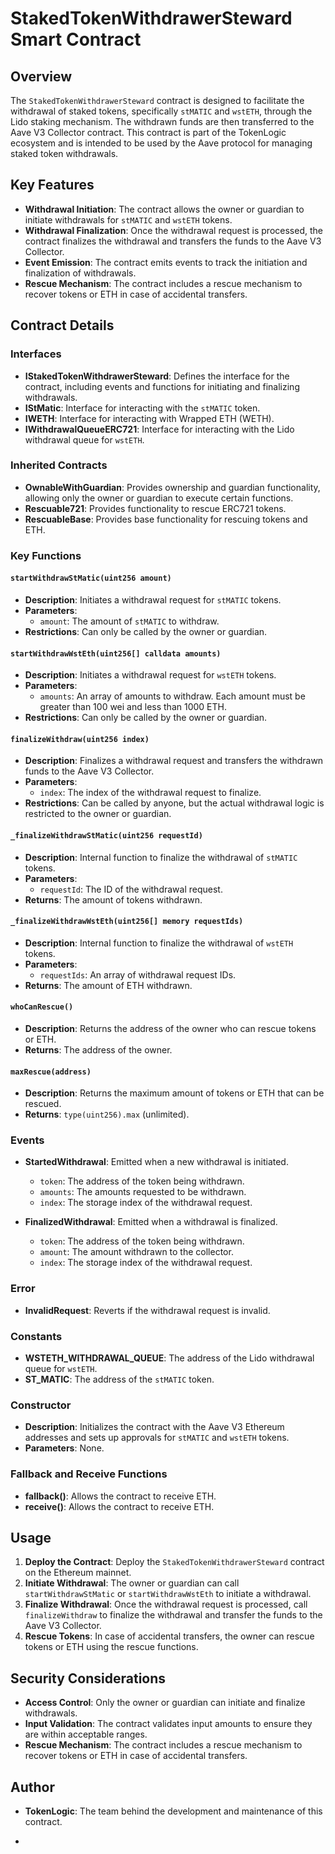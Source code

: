 # StakedTokenWithdrawerSteward Smart Contract

## Overview

The `StakedTokenWithdrawerSteward` contract is designed to facilitate the withdrawal of staked tokens, specifically `stMATIC` and `wstETH`, through the Lido staking mechanism. The withdrawn funds are then transferred to the Aave V3 Collector contract. This contract is part of the TokenLogic ecosystem and is intended to be used by the Aave protocol for managing staked token withdrawals.

## Key Features

- **Withdrawal Initiation**: The contract allows the owner or guardian to initiate withdrawals for `stMATIC` and `wstETH` tokens.
- **Withdrawal Finalization**: Once the withdrawal request is processed, the contract finalizes the withdrawal and transfers the funds to the Aave V3 Collector.
- **Event Emission**: The contract emits events to track the initiation and finalization of withdrawals.
- **Rescue Mechanism**: The contract includes a rescue mechanism to recover tokens or ETH in case of accidental transfers.

## Contract Details

### Interfaces

- **IStakedTokenWithdrawerSteward**: Defines the interface for the contract, including events and functions for initiating and finalizing withdrawals.
- **IStMatic**: Interface for interacting with the `stMATIC` token.
- **IWETH**: Interface for interacting with Wrapped ETH (WETH).
- **IWithdrawalQueueERC721**: Interface for interacting with the Lido withdrawal queue for `wstETH`.

### Inherited Contracts

- **OwnableWithGuardian**: Provides ownership and guardian functionality, allowing only the owner or guardian to execute certain functions.
- **Rescuable721**: Provides functionality to rescue ERC721 tokens.
- **RescuableBase**: Provides base functionality for rescuing tokens and ETH.

### Key Functions

#### `startWithdrawStMatic(uint256 amount)`

- **Description**: Initiates a withdrawal request for `stMATIC` tokens.
- **Parameters**:
  - `amount`: The amount of `stMATIC` to withdraw.
- **Restrictions**: Can only be called by the owner or guardian.

#### `startWithdrawWstEth(uint256[] calldata amounts)`

- **Description**: Initiates a withdrawal request for `wstETH` tokens.
- **Parameters**:
  - `amounts`: An array of amounts to withdraw. Each amount must be greater than 100 wei and less than 1000 ETH.
- **Restrictions**: Can only be called by the owner or guardian.

#### `finalizeWithdraw(uint256 index)`

- **Description**: Finalizes a withdrawal request and transfers the withdrawn funds to the Aave V3 Collector.
- **Parameters**:
  - `index`: The index of the withdrawal request to finalize.
- **Restrictions**: Can be called by anyone, but the actual withdrawal logic is restricted to the owner or guardian.

#### `_finalizeWithdrawStMatic(uint256 requestId)`

- **Description**: Internal function to finalize the withdrawal of `stMATIC` tokens.
- **Parameters**:
  - `requestId`: The ID of the withdrawal request.
- **Returns**: The amount of tokens withdrawn.

#### `_finalizeWithdrawWstEth(uint256[] memory requestIds)`

- **Description**: Internal function to finalize the withdrawal of `wstETH` tokens.
- **Parameters**:
  - `requestIds`: An array of withdrawal request IDs.
- **Returns**: The amount of ETH withdrawn.

#### `whoCanRescue()`

- **Description**: Returns the address of the owner who can rescue tokens or ETH.
- **Returns**: The address of the owner.

#### `maxRescue(address)`

- **Description**: Returns the maximum amount of tokens or ETH that can be rescued.
- **Returns**: `type(uint256).max` (unlimited).

### Events

- **StartedWithdrawal**: Emitted when a new withdrawal is initiated.
  - `token`: The address of the token being withdrawn.
  - `amounts`: The amounts requested to be withdrawn.
  - `index`: The storage index of the withdrawal request.

- **FinalizedWithdrawal**: Emitted when a withdrawal is finalized.
  - `token`: The address of the token being withdrawn.
  - `amount`: The amount withdrawn to the collector.
  - `index`: The storage index of the withdrawal request.

### Error

- **InvalidRequest**: Reverts if the withdrawal request is invalid.

### Constants

- **WSTETH_WITHDRAWAL_QUEUE**: The address of the Lido withdrawal queue for `wstETH`.
- **ST_MATIC**: The address of the `stMATIC` token.

### Constructor

- **Description**: Initializes the contract with the Aave V3 Ethereum addresses and sets up approvals for `stMATIC` and `wstETH` tokens.
- **Parameters**: None.

### Fallback and Receive Functions

- **fallback()**: Allows the contract to receive ETH.
- **receive()**: Allows the contract to receive ETH.

## Usage

1. **Deploy the Contract**: Deploy the `StakedTokenWithdrawerSteward` contract on the Ethereum mainnet.
2. **Initiate Withdrawal**: The owner or guardian can call `startWithdrawStMatic` or `startWithdrawWstEth` to initiate a withdrawal.
3. **Finalize Withdrawal**: Once the withdrawal request is processed, call `finalizeWithdraw` to finalize the withdrawal and transfer the funds to the Aave V3 Collector.
4. **Rescue Tokens**: In case of accidental transfers, the owner can rescue tokens or ETH using the rescue functions.

## Security Considerations

- **Access Control**: Only the owner or guardian can initiate and finalize withdrawals.
- **Input Validation**: The contract validates input amounts to ensure they are within acceptable ranges.
- **Rescue Mechanism**: The contract includes a rescue mechanism to recover tokens or ETH in case of accidental transfers.

## Author

- **TokenLogic**: The team behind the development and maintenance of this contract.

-